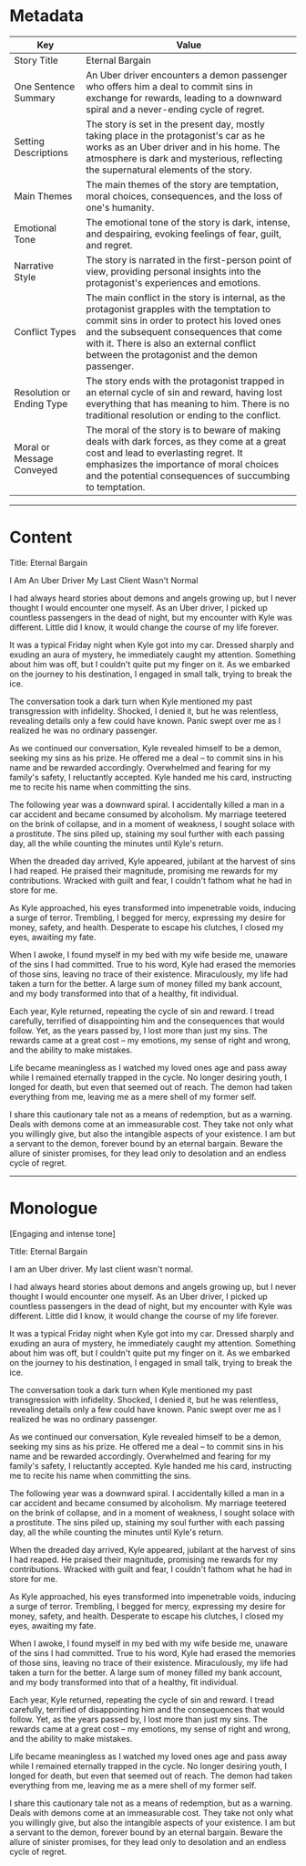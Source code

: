
# Metadata

| Key                       | Value |
|---------------------------|-------|
| Story Title | Eternal Bargain |
| One Sentence Summary | An Uber driver encounters a demon passenger who offers him a deal to commit sins in exchange for rewards, leading to a downward spiral and a never-ending cycle of regret. |
| Setting Descriptions | The story is set in the present day, mostly taking place in the protagonist's car as he works as an Uber driver and in his home. The atmosphere is dark and mysterious, reflecting the supernatural elements of the story. |
| Main Themes | The main themes of the story are temptation, moral choices, consequences, and the loss of one's humanity. |
| Emotional Tone | The emotional tone of the story is dark, intense, and despairing, evoking feelings of fear, guilt, and regret. |
| Narrative Style | The story is narrated in the first-person point of view, providing personal insights into the protagonist's experiences and emotions. |
| Conflict Types | The main conflict in the story is internal, as the protagonist grapples with the temptation to commit sins in order to protect his loved ones and the subsequent consequences that come with it. There is also an external conflict between the protagonist and the demon passenger. |
| Resolution or Ending Type | The story ends with the protagonist trapped in an eternal cycle of sin and reward, having lost everything that has meaning to him. There is no traditional resolution or ending to the conflict. |
| Moral or Message Conveyed | The moral of the story is to beware of making deals with dark forces, as they come at a great cost and lead to everlasting regret. It emphasizes the importance of moral choices and the potential consequences of succumbing to temptation. |



---

# Content
Title: Eternal Bargain

I Am An Uber Driver My Last Client Wasn't Normal

I had always heard stories about demons and angels growing up, but I never thought I would encounter one myself. As an Uber driver, I picked up countless passengers in the dead of night, but my encounter with Kyle was different. Little did I know, it would change the course of my life forever.

It was a typical Friday night when Kyle got into my car. Dressed sharply and exuding an aura of mystery, he immediately caught my attention. Something about him was off, but I couldn't quite put my finger on it. As we embarked on the journey to his destination, I engaged in small talk, trying to break the ice.

The conversation took a dark turn when Kyle mentioned my past transgression with infidelity. Shocked, I denied it, but he was relentless, revealing details only a few could have known. Panic swept over me as I realized he was no ordinary passenger.

As we continued our conversation, Kyle revealed himself to be a demon, seeking my sins as his prize. He offered me a deal – to commit sins in his name and be rewarded accordingly. Overwhelmed and fearing for my family's safety, I reluctantly accepted. Kyle handed me his card, instructing me to recite his name when committing the sins.

The following year was a downward spiral. I accidentally killed a man in a car accident and became consumed by alcoholism. My marriage teetered on the brink of collapse, and in a moment of weakness, I sought solace with a prostitute. The sins piled up, staining my soul further with each passing day, all the while counting the minutes until Kyle's return.

When the dreaded day arrived, Kyle appeared, jubilant at the harvest of sins I had reaped. He praised their magnitude, promising me rewards for my contributions. Wracked with guilt and fear, I couldn't fathom what he had in store for me.

As Kyle approached, his eyes transformed into impenetrable voids, inducing a surge of terror. Trembling, I begged for mercy, expressing my desire for money, safety, and health. Desperate to escape his clutches, I closed my eyes, awaiting my fate.

When I awoke, I found myself in my bed with my wife beside me, unaware of the sins I had committed. True to his word, Kyle had erased the memories of those sins, leaving no trace of their existence. Miraculously, my life had taken a turn for the better. A large sum of money filled my bank account, and my body transformed into that of a healthy, fit individual.

Each year, Kyle returned, repeating the cycle of sin and reward. I tread carefully, terrified of disappointing him and the consequences that would follow. Yet, as the years passed by, I lost more than just my sins. The rewards came at a great cost – my emotions, my sense of right and wrong, and the ability to make mistakes.

Life became meaningless as I watched my loved ones age and pass away while I remained eternally trapped in the cycle. No longer desiring youth, I longed for death, but even that seemed out of reach. The demon had taken everything from me, leaving me as a mere shell of my former self.

I share this cautionary tale not as a means of redemption, but as a warning. Deals with demons come at an immeasurable cost. They take not only what you willingly give, but also the intangible aspects of your existence. I am but a servant to the demon, forever bound by an eternal bargain. Beware the allure of sinister promises, for they lead only to desolation and an endless cycle of regret.

---

# Monologue
[Engaging and intense tone]

Title: Eternal Bargain

I am an Uber driver. My last client wasn't normal.

I had always heard stories about demons and angels growing up, but I never thought I would encounter one myself. As an Uber driver, I picked up countless passengers in the dead of night, but my encounter with Kyle was different. Little did I know, it would change the course of my life forever.

It was a typical Friday night when Kyle got into my car. Dressed sharply and exuding an aura of mystery, he immediately caught my attention. Something about him was off, but I couldn't quite put my finger on it. As we embarked on the journey to his destination, I engaged in small talk, trying to break the ice.

The conversation took a dark turn when Kyle mentioned my past transgression with infidelity. Shocked, I denied it, but he was relentless, revealing details only a few could have known. Panic swept over me as I realized he was no ordinary passenger.

As we continued our conversation, Kyle revealed himself to be a demon, seeking my sins as his prize. He offered me a deal – to commit sins in his name and be rewarded accordingly. Overwhelmed and fearing for my family's safety, I reluctantly accepted. Kyle handed me his card, instructing me to recite his name when committing the sins.

The following year was a downward spiral. I accidentally killed a man in a car accident and became consumed by alcoholism. My marriage teetered on the brink of collapse, and in a moment of weakness, I sought solace with a prostitute. The sins piled up, staining my soul further with each passing day, all the while counting the minutes until Kyle's return.

When the dreaded day arrived, Kyle appeared, jubilant at the harvest of sins I had reaped. He praised their magnitude, promising me rewards for my contributions. Wracked with guilt and fear, I couldn't fathom what he had in store for me.

As Kyle approached, his eyes transformed into impenetrable voids, inducing a surge of terror. Trembling, I begged for mercy, expressing my desire for money, safety, and health. Desperate to escape his clutches, I closed my eyes, awaiting my fate.

When I awoke, I found myself in my bed with my wife beside me, unaware of the sins I had committed. True to his word, Kyle had erased the memories of those sins, leaving no trace of their existence. Miraculously, my life had taken a turn for the better. A large sum of money filled my bank account, and my body transformed into that of a healthy, fit individual.

Each year, Kyle returned, repeating the cycle of sin and reward. I tread carefully, terrified of disappointing him and the consequences that would follow. Yet, as the years passed by, I lost more than just my sins. The rewards came at a great cost – my emotions, my sense of right and wrong, and the ability to make mistakes.

Life became meaningless as I watched my loved ones age and pass away while I remained eternally trapped in the cycle. No longer desiring youth, I longed for death, but even that seemed out of reach. The demon had taken everything from me, leaving me as a mere shell of my former self.

I share this cautionary tale not as a means of redemption, but as a warning. Deals with demons come at an immeasurable cost. They take not only what you willingly give, but also the intangible aspects of your existence. I am but a servant to the demon, forever bound by an eternal bargain. Beware the allure of sinister promises, for they lead only to desolation and an endless cycle of regret.
